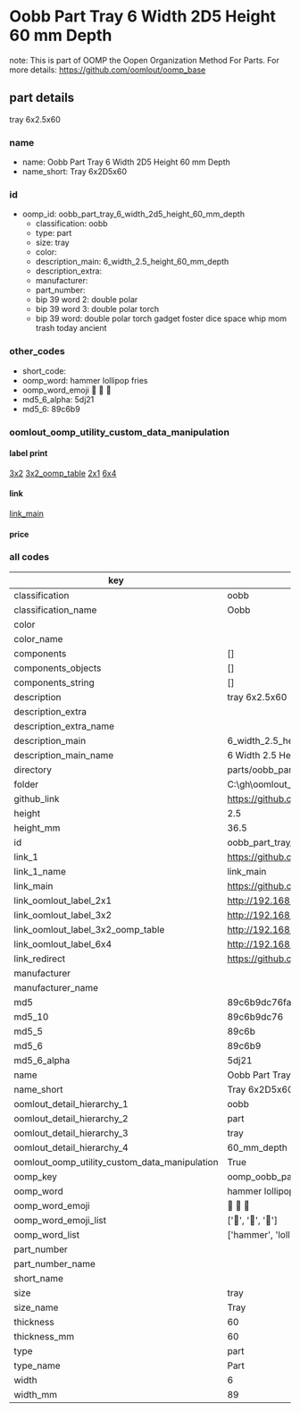 # Oobb Part Tray 6 Width 2D5 Height 60 mm Depth  

note: This is part of OOMP the Oopen Organization Method For Parts. For more details: https://github.com/oomlout/oomp_base

##  part details
  



tray 6x2.5x60



### name
* name: Oobb Part Tray 6 Width 2D5 Height 60 mm Depth
* name_short: Tray 6x2D5x60 
### id
* oomp_id: oobb_part_tray_6_width_2d5_height_60_mm_depth
  * classification: oobb
  * type: part
  * size: tray
  * color: 
  * description_main: 6_width_2.5_height_60_mm_depth
  * description_extra: 
  * manufacturer: 
  * part_number: 
  * bip 39 word 2: double polar
  * bip 39 word 3: double polar torch
  * bip 39 word: double polar torch gadget foster dice space whip mom trash today ancient

### other_codes
* short_code: 
* oomp_word: hammer lollipop fries
* oomp_word_emoji :hammer: :lollipop: :fries:
* md5_6_alpha: 5dj21
* md5_6: 89c6b9






### oomlout_oomp_utility_custom_data_manipulation
#### label print
[3x2](http://192.168.1.245:1112/?label=oomp%205dj21)
[3x2_oomp_table](http://192.168.1.108:1112/?label=oomp%205dj21)
[2x1](http://192.168.1.242:1112/?label=oomp%205dj21)
[6x4](http://192.168.1.55:1112/?label=oomp%205dj21)    

#### link

[link_main](https://github.com/oomlout/oomlout_oobb_version_4_generated_parts/tree/main/navigation_oomp/oobb/part/tray/6_width_2.5_height_60_mm_depth/part)                              

#### price







### all codes 
| key | value |  
| --- | --- |  
| classification | oobb |  
| classification_name | Oobb |  
| color |  |  
| color_name |  |  
| components | [] |  
| components_objects | [] |  
| components_string | [] |  
| description | tray 6x2.5x60 |  
| description_extra |  |  
| description_extra_name |  |  
| description_main | 6_width_2.5_height_60_mm_depth |  
| description_main_name | 6 Width 2.5 Height 60 mm Depth |  
| directory | parts/oobb_part_tray_6_width_2d5_height_60_mm_depth |  
| folder | C:\gh\oomlout_oobb_version_4_generated_parts\parts\oobb_part_tray_6_width_2d5_height_60_mm_depth |  
| github_link | https://github.com/oomlout/oomlout_oomp_part_src/tree/main/parts/oobb_part_tray_6_width_2d5_height_60_mm_depth |  
| height | 2.5 |  
| height_mm | 36.5 |  
| id | oobb_part_tray_6_width_2d5_height_60_mm_depth |  
| link_1 | https://github.com/oomlout/oomlout_oobb_version_4_generated_parts/tree/main/navigation_oomp/oobb/part/tray/6_width_2.5_height_60_mm_depth/part |  
| link_1_name | link_main |  
| link_main | https://github.com/oomlout/oomlout_oobb_version_4_generated_parts/tree/main/navigation_oomp/oobb/part/tray/6_width_2.5_height_60_mm_depth/part |  
| link_oomlout_label_2x1 | http://192.168.1.242:1112/?label=oomp%205dj21 |  
| link_oomlout_label_3x2 | http://192.168.1.245:1112/?label=oomp%205dj21 |  
| link_oomlout_label_3x2_oomp_table | http://192.168.1.108:1112/?label=oomp%205dj21 |  
| link_oomlout_label_6x4 | http://192.168.1.55:1112/?label=oomp%205dj21 |  
| link_redirect | https://github.com/oomlout/oomlout_oobb_version_4_generated_parts/tree/main/parts/oobb_tray_06_2d5_60 |  
| manufacturer |  |  
| manufacturer_name |  |  
| md5 | 89c6b9dc76fa7a08f5ae05ebcaa9da0d |  
| md5_10 | 89c6b9dc76 |  
| md5_5 | 89c6b |  
| md5_6 | 89c6b9 |  
| md5_6_alpha | 5dj21 |  
| name | Oobb Part Tray 6 Width 2D5 Height 60 mm Depth |  
| name_short | Tray 6x2D5x60  |  
| oomlout_detail_hierarchy_1 | oobb |  
| oomlout_detail_hierarchy_2 | part |  
| oomlout_detail_hierarchy_3 | tray |  
| oomlout_detail_hierarchy_4 | 60_mm_depth |  
| oomlout_oomp_utility_custom_data_manipulation | True |  
| oomp_key | oomp_oobb_part_tray_6_width_2d5_height_60_mm_depth |  
| oomp_word | hammer lollipop fries |  
| oomp_word_emoji | :hammer: :lollipop: :fries: |  
| oomp_word_emoji_list | [':hammer:', ':lollipop:', ':fries:'] |  
| oomp_word_list | ['hammer', 'lollipop', 'fries'] |  
| part_number |  |  
| part_number_name |  |  
| short_name |  |  
| size | tray |  
| size_name | Tray |  
| thickness | 60 |  
| thickness_mm | 60 |  
| type | part |  
| type_name | Part |  
| width | 6 |  
| width_mm | 89 |  
